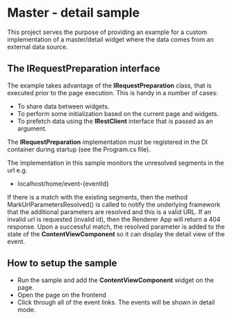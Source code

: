# Master - detail sample

This project serves the purpose of providing an example for a custom implementation of a master/detail widget where the data comes from an external data source.

## The IRequestPreparation interface
The example takes advantage of the **IRequestPreparation** class, that is executed prior to the page execution. This is handy in a number of cases:

* To share data between widgets.
* To perform some initialization based on the current page and widgets.
* To prefetch data using the **IRestClient** interface that is passed as an argument.

The **IRequestPreparation** implementation must be registered in the DI container during startup (see the Program.cs file).

The implementation in this sample monitors the unresolved segments in the url e.g.
* localhost/home/event-{eventId}

If there is a match with the existing segments, then the method MarkUrlParametersResolved() is called to notify the underlying framework that the additional parameters are resolved and this is a valid URL. If an invalid url is requested (invalid id), then the Renderer App will return a 404 response. Upon a successful match, the resolved parameter is added to the state of the **ContentViewComponent** so it can display the detail view of the event.

## How to setup the sample

* Run the sample and add the **ContentViewComponent** widget on the page.
* Open the page on the frontend
* Click through all of the event links. The events will be shown in detail mode.